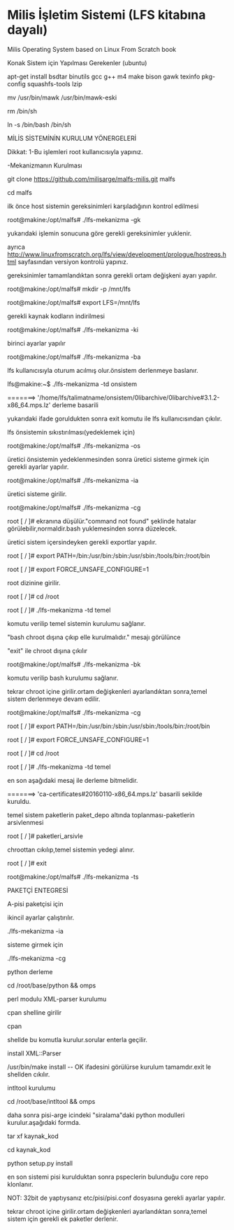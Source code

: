 # Milis İşletim Sistemi (LFS kitabına dayalı)
Milis Operating System based on Linux From Scratch book

 Konak Sistem için Yapılması Gerekenler (ubuntu)
 
 apt-get install bsdtar binutils gcc g++ m4 make bison gawk texinfo pkg-config squashfs-tools lzip
 
 mv /usr/bin/mawk /usr/bin/mawk-eski
 
 rm /bin/sh
 
 ln -s /bin/bash /bin/sh
 
 MİLİS SİSTEMİNİN KURULUM YÖNERGELERİ

 Dikkat:
 1-Bu işlemleri root kullanıcısıyla yapınız.
 
 -Mekanizmanın Kurulması
 
 git clone https://github.com/milisarge/malfs-milis.git malfs
 
 cd malfs
 
 ilk önce host sistemin gereksinimleri karşıladığının kontrol edilmesi
 
 root@makine:/opt/malfs# ./lfs-mekanizma -gk
 
 yukarıdaki işlemin sonucuna göre gerekli gereksinimler yuklenir.
 
 ayrıca http://www.linuxfromscratch.org/lfs/view/development/prologue/hostreqs.html sayfasından versiyon kontrolü yapınız.

 gereksinimler tamamlandıktan sonra gerekli ortam değişkeni ayarı yapılır.

 root@makine:/opt/malfs# mkdir -p /mnt/lfs

 root@makine:/opt/malfs# export LFS=/mnt/lfs

 gerekli kaynak kodların indirilmesi 
 
 root@makine:/opt/malfs# ./lfs-mekanizma -ki

 birinci ayarlar yapılır
 
 root@makine:/opt/malfs# ./lfs-mekanizma -ba

 lfs kullanıcısıyla oturum acılmış olur.önsistem derlenmeye baslanır.
 
 lfs@makine:~$ ./lfs-mekanizma -td onsistem

 =======>  '/home/lfs/talimatname/onsistem/0libarchive/0libarchive#3.1.2-x86_64.mps.lz' derleme basarili
 
 yukarıdaki ifade goruldukten sonra exit komutu ile lfs kullanıcısından çıkılır.

 lfs önsistemin sıkıstırılması(yedeklemek için)

 root@makine:/opt/malfs# ./lfs-mekanizma -os

 üretici önsistemin yedeklenmesinden sonra üretici sisteme girmek için gerekli ayarlar yapılır.

 root@makine:/opt/malfs# ./lfs-mekanizma -ia
 
 üretici sisteme girilir.

 root@makine:/opt/malfs# ./lfs-mekanizma -cg

 root [ / ]#   ekranına düşülür."command not found" şeklinde hatalar görülebilir,normaldir.bash yuklemesinden sonra düzelecek.

 üretici sistem içersindeyken gerekli exportlar yapılır.

 root [ / ]#  export PATH=/bin:/usr/bin:/sbin:/usr/sbin:/tools/bin:/root/bin
 
 root [ / ]#  export FORCE_UNSAFE_CONFIGURE=1 

 root dizinine girilir.
 
 root [ / ]#  cd /root

 root [ / ]#  ./lfs-mekanizma -td temel

 komutu verilip temel sistemin kurulumu sağlanır.

 "bash chroot dışına çıkıp elle kurulmalıdır."  mesajı görülünce
 
 "exit" ile chroot dışına çıkılır

 root@makine:/opt/malfs# ./lfs-mekanizma -bk

 komutu verilip bash kurulumu sağlanır.

 tekrar chroot içine girilir.ortam değişkenleri ayarlandıktan sonra,temel sistem derlenmeye devam edilir.

 root@makine:/opt/malfs# ./lfs-mekanizma -cg
 
 root [ / ]#  export PATH=/bin:/usr/bin:/sbin:/usr/sbin:/tools/bin:/root/bin
 
 root [ / ]#  export FORCE_UNSAFE_CONFIGURE=1
 
 root [ / ]#  cd /root

 root [ / ]#  ./lfs-mekanizma -td temel
 
 en son aşağıdaki mesaj ile derleme bitmelidir.
 
 =======>  'ca-certificates#20160110-x86_64.mps.lz' basarili sekilde kuruldu.

 temel sistem paketlerin paket_depo altında toplanması-paketlerin arsivlenmesi

 root [ / ]#  paketleri_arsivle

 chroottan cıkılıp,temel sistemin yedegi alınır.

 root [ / ]#  exit 
 
 root@makine:/opt/malfs# ./lfs-mekanizma -ts
 
 PAKETÇİ ENTEGRESİ
 
 A-pisi paketçisi için

 ikincil ayarlar çalıştırılır.

 ./lfs-mekanizma -ia

 sisteme girmek için

 ./lfs-mekanizma -cg

 python derleme

 cd /root/base/python && omps

 perl modulu XML-parser kurulumu
 
 cpan shelline girilir

 cpan

 shellde bu komutla kurulur.sorular enterla geçilir.

 install XML::Parser
 
 /usr/bin/make install  -- OK  ifadesini görülürse kurulum tamamdır.exit le shellden cıkılır.

 intltool kurulumu

 cd /root/base/intltool && omps

 daha sonra pisi-arge icindeki "siralama"daki python modulleri kurulur.aşağıdaki formda.

 tar xf kaynak_kod
 
 cd kaynak_kod
 
 python setup.py install

en son sistemi pisi kurulduktan sonra pspeclerin bulunduğu core repo klonlanır.

NOT: 32bit de yaptıysanız etc/pisi/pisi.conf dosyasına gerekli ayarlar yapılır.

 tekrar chroot içine girilir.ortam değişkenleri ayarlandıktan sonra,temel sistem için gerekli ek paketler derlenir.

 
 
 
